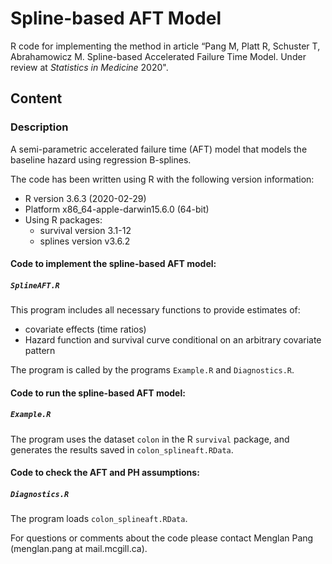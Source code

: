 # Spline-based AFT Model
R code for implementing the method in article “Pang M, Platt R, Schuster T, Abrahamowicz M. Spline-based Accelerated Failure Time Model. Under review at *Statistics in Medicine* 2020".

## Content
### Description
A semi-parametric accelerated failure time (AFT) model that models the baseline hazard using regression B-splines.

The code has been written using R with the following version information:<br/>
- R version 3.6.3 (2020-02-29)<br/> 
- Platform x86_64-apple-darwin15.6.0 (64-bit)<br/> 
- Using R packages:<br/> 
  - survival version 3.1-12
  - splines version v3.6.2
  
#### Code to implement the spline-based AFT model:
##### `SplineAFT.R`
This program includes all necessary functions to provide estimates of:
- covariate effects (time ratios)
- Hazard function and survival curve conditional on an arbitrary covariate pattern

The program is called by the programs `Example.R` and `Diagnostics.R`. 

#### Code to run the spline-based AFT model:
##### `Example.R`
The program uses the dataset `colon` in the R `survival` package, and generates the results saved in  `colon_splineaft.RData`.

#### Code to check the AFT and PH assumptions:
##### `Diagnostics.R`
The program loads `colon_splineaft.RData`.

For questions or comments about the code please contact Menglan Pang (menglan.pang at mail.mcgill.ca).
